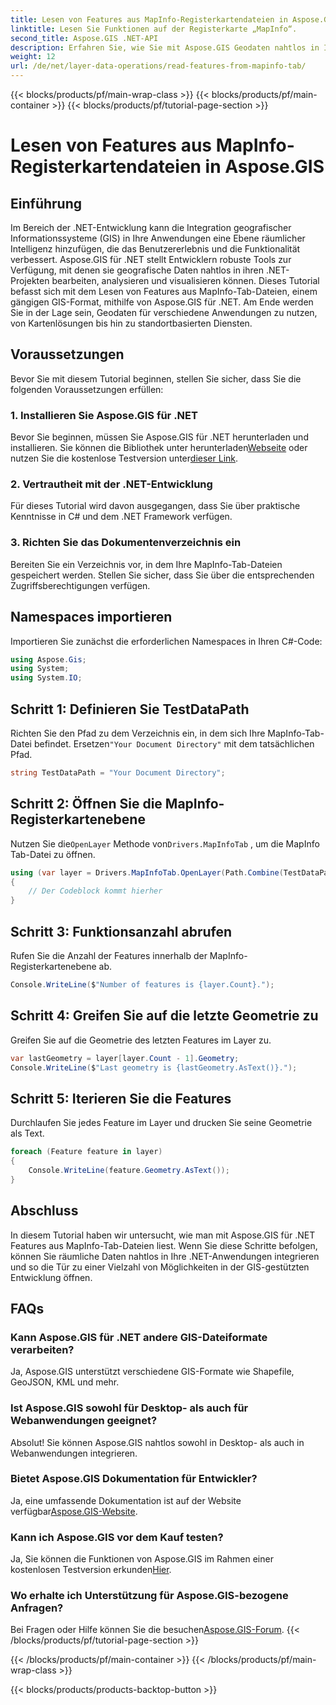```yaml
---
title: Lesen von Features aus MapInfo-Registerkartendateien in Aspose.GIS
linktitle: Lesen Sie Funktionen auf der Registerkarte „MapInfo“.
second_title: Aspose.GIS .NET-API
description: Erfahren Sie, wie Sie mit Aspose.GIS Geodaten nahtlos in Ihre .NET-Anwendungen integrieren und so Features aus MapInfo Tab-Dateien mühelos lesen können.
weight: 12
url: /de/net/layer-data-operations/read-features-from-mapinfo-tab/
---
```


{{< blocks/products/pf/main-wrap-class >}}
{{< blocks/products/pf/main-container >}}
{{< blocks/products/pf/tutorial-page-section >}}

# Lesen von Features aus MapInfo-Registerkartendateien in Aspose.GIS

## Einführung
Im Bereich der .NET-Entwicklung kann die Integration geografischer Informationssysteme (GIS) in Ihre Anwendungen eine Ebene räumlicher Intelligenz hinzufügen, die das Benutzererlebnis und die Funktionalität verbessert. Aspose.GIS für .NET stellt Entwicklern robuste Tools zur Verfügung, mit denen sie geografische Daten nahtlos in ihren .NET-Projekten bearbeiten, analysieren und visualisieren können. Dieses Tutorial befasst sich mit dem Lesen von Features aus MapInfo-Tab-Dateien, einem gängigen GIS-Format, mithilfe von Aspose.GIS für .NET. Am Ende werden Sie in der Lage sein, Geodaten für verschiedene Anwendungen zu nutzen, von Kartenlösungen bis hin zu standortbasierten Diensten.
## Voraussetzungen
Bevor Sie mit diesem Tutorial beginnen, stellen Sie sicher, dass Sie die folgenden Voraussetzungen erfüllen:
### 1. Installieren Sie Aspose.GIS für .NET
 Bevor Sie beginnen, müssen Sie Aspose.GIS für .NET herunterladen und installieren. Sie können die Bibliothek unter herunterladen[Webseite](https://releases.aspose.com/gis/net/) oder nutzen Sie die kostenlose Testversion unter[dieser Link](https://releases.aspose.com/).
### 2. Vertrautheit mit der .NET-Entwicklung
Für dieses Tutorial wird davon ausgegangen, dass Sie über praktische Kenntnisse in C# und dem .NET Framework verfügen.
### 3. Richten Sie das Dokumentenverzeichnis ein
Bereiten Sie ein Verzeichnis vor, in dem Ihre MapInfo-Tab-Dateien gespeichert werden. Stellen Sie sicher, dass Sie über die entsprechenden Zugriffsberechtigungen verfügen.

## Namespaces importieren
Importieren Sie zunächst die erforderlichen Namespaces in Ihren C#-Code:
```csharp
using Aspose.Gis;
using System;
using System.IO;
```

## Schritt 1: Definieren Sie TestDataPath
 Richten Sie den Pfad zu dem Verzeichnis ein, in dem sich Ihre MapInfo-Tab-Datei befindet. Ersetzen`"Your Document Directory"` mit dem tatsächlichen Pfad.
```csharp
string TestDataPath = "Your Document Directory";
```
## Schritt 2: Öffnen Sie die MapInfo-Registerkartenebene
 Nutzen Sie die`OpenLayer` Methode von`Drivers.MapInfoTab` , um die MapInfo Tab-Datei zu öffnen.
```csharp
using (var layer = Drivers.MapInfoTab.OpenLayer(Path.Combine(TestDataPath, "data.tab")))
{
    // Der Codeblock kommt hierher
}
```
## Schritt 3: Funktionsanzahl abrufen
Rufen Sie die Anzahl der Features innerhalb der MapInfo-Registerkartenebene ab.
```csharp
Console.WriteLine($"Number of features is {layer.Count}.");
```
## Schritt 4: Greifen Sie auf die letzte Geometrie zu
Greifen Sie auf die Geometrie des letzten Features im Layer zu.
```csharp
var lastGeometry = layer[layer.Count - 1].Geometry;
Console.WriteLine($"Last geometry is {lastGeometry.AsText()}.");
```
## Schritt 5: Iterieren Sie die Features
Durchlaufen Sie jedes Feature im Layer und drucken Sie seine Geometrie als Text.
```csharp
foreach (Feature feature in layer)
{
    Console.WriteLine(feature.Geometry.AsText());
}
```

## Abschluss
In diesem Tutorial haben wir untersucht, wie man mit Aspose.GIS für .NET Features aus MapInfo-Tab-Dateien liest. Wenn Sie diese Schritte befolgen, können Sie räumliche Daten nahtlos in Ihre .NET-Anwendungen integrieren und so die Tür zu einer Vielzahl von Möglichkeiten in der GIS-gestützten Entwicklung öffnen.
## FAQs
### Kann Aspose.GIS für .NET andere GIS-Dateiformate verarbeiten?
Ja, Aspose.GIS unterstützt verschiedene GIS-Formate wie Shapefile, GeoJSON, KML und mehr.
### Ist Aspose.GIS sowohl für Desktop- als auch für Webanwendungen geeignet?
Absolut! Sie können Aspose.GIS nahtlos sowohl in Desktop- als auch in Webanwendungen integrieren.
### Bietet Aspose.GIS Dokumentation für Entwickler?
 Ja, eine umfassende Dokumentation ist auf der Website verfügbar[Aspose.GIS-Website](https://reference.aspose.com/gis/net/).
### Kann ich Aspose.GIS vor dem Kauf testen?
 Ja, Sie können die Funktionen von Aspose.GIS im Rahmen einer kostenlosen Testversion erkunden[Hier](https://releases.aspose.com/).
### Wo erhalte ich Unterstützung für Aspose.GIS-bezogene Anfragen?
 Bei Fragen oder Hilfe können Sie die besuchen[Aspose.GIS-Forum](https://forum.aspose.com/c/gis/33).
{{< /blocks/products/pf/tutorial-page-section >}}

{{< /blocks/products/pf/main-container >}}
{{< /blocks/products/pf/main-wrap-class >}}

{{< blocks/products/products-backtop-button >}}
